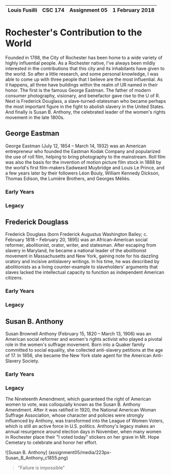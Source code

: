Louis Fusilli | CSC 174 | Assignment 05 | 1 February 2018
------------- | ------- | ------------- | ---------------

# Rochester's Contribution to the World

Founded in 1788, the City of Rochester has been home to a wide variety of highly influential people. As a Rochester native, I've always been mildly interested in the contributions that this city and its inhabitants have given to the world. So after a little research, and some personal knowledge, I was able to come up with three people that I believe are the most influential. As it happens, all three have buildings within the realm of UR named in their honor. The first is the famous George Eastman. The father of modern consumer photography, visionary, and benefactor gave rise to the U of R. Next is Frederick Douglass, a slave-turned-statesman who became perhaps the most important figure in the fight to abolish slavery in the United States. And finally is Susan B. Anthony, the celebrated leader of the women's rights movement in the late 1800s.

## George Eastman

George Eastman (July 12, 1854 – March 14, 1932) was an American entrepreneur who founded the Eastman Kodak Company and popularized the use of roll film, helping to bring photography to the mainstream. Roll film was also the basis for the invention of motion picture film stock in 1888 by the world's first film-makers Eadweard Muybridge and Louis Le Prince, and a few years later by their followers Léon Bouly, William Kennedy Dickson, Thomas Edison, the Lumière Brothers, and Georges Méliès.

### Early Years

###

### Legacy

## Frederick Douglass

Frederick Douglass (born Frederick Augustus Washington Bailey; c. February 1818 – February 20, 1895) was an African-American social reformer, abolitionist, orator, writer, and statesman. After escaping from slavery in Maryland, he became a national leader of the abolitionist movement in Massachusetts and New York, gaining note for his dazzling oratory and incisive antislavery writings. In his time, he was described by abolitionists as a living counter-example to slaveholders' arguments that slaves lacked the intellectual capacity to function as independent American citizens.

### Early Years

###

### Legacy

## Susan B. Anthony

Susan Brownell Anthony (February 15, 1820 – March 13, 1906) was an American social reformer and women's rights activist who played a pivotal role in the women's suffrage movement. Born into a Quaker family committed to social equality, she collected anti-slavery petitions at the age of 17. In 1856, she became the New York state agent for the American Anti-Slavery Society.

### Early Years

###

### Legacy

The Nineteenth Amendment, which guaranteed the right of American women to vote, was colloquially known as the Susan B. Anthony Amendment. After it was ratified in 1920, the National American Woman Suffrage Association, whose character and policies were strongly influenced by Anthony, was transformed into the League of Women Voters, which is still an active force in U.S. politics. Anthony's legacy makes an annual resurgence around election days in November, when many women in Rochester place their "I voted today" stickers on her grave in Mt. Hope Cemetary to celebrate and honor her effort.

![Susan B. Anthony]
(assignment05/media/223px-Susan_B_Anthony_c1855.png)
> "Failure is impossible"
